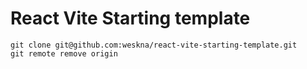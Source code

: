 # React Vite Starting template

```
git clone git@github.com:weskna/react-vite-starting-template.git
git remote remove origin
```

